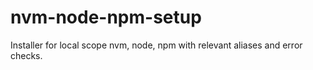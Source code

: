 # nvm-node-npm-setup
Installer for local scope nvm, node, npm with relevant aliases and error checks.
